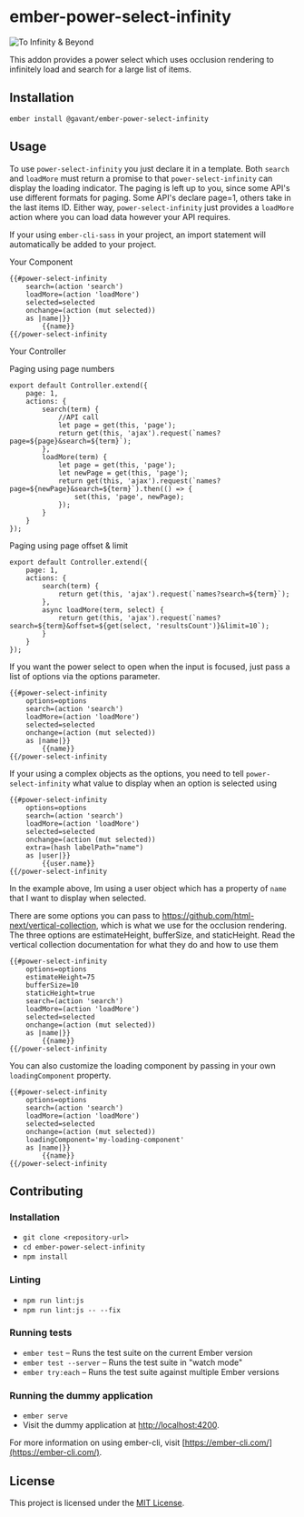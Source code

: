 ember-power-select-infinity
==============================================================================

![To Infinity & Beyond](https://media.giphy.com/media/U2BASTIsaw8WQ/giphy.gif)


This addon provides a power select which uses occlusion rendering to infinitely load and search for a large list of items.

Installation
------------------------------------------------------------------------------

```
ember install @gavant/ember-power-select-infinity
```


Usage
------------------------------------------------------------------------------

To use `power-select-infinity` you just declare it in a template.
Both `search` and `loadMore` must return a promise to that `power-select-infinity` can display the loading indicator.
The paging is left up to you, since some API's use different formats for paging. Some API's declare page=1, others take in the last items ID.
Either way, `power-select-infinity` just provides a `loadMore` action where you can load data however your API requires.

If your using `ember-cli-sass` in your project, an import statement will automatically be added to your project.

Your Component
```
{{#power-select-infinity
    search=(action 'search')
    loadMore=(action 'loadMore')
    selected=selected
    onchange=(action (mut selected))
    as |name|}}
        {{name}}
{{/power-select-infinity
```

Your Controller

Paging using page numbers
```
export default Controller.extend({
    page: 1,
    actions: {
        search(term) {
            //API call
            let page = get(this, 'page');
            return get(this, 'ajax').request(`names?page=${page}&search=${term}`);
        },
        loadMore(term) {
            let page = get(this, 'page');
            let newPage = get(this, 'page');
            return get(this, 'ajax').request(`names?page=${newPage}&search=${term}`).then(() => {
                set(this, 'page', newPage);
            });
        }
    }
});
```
Paging using page offset & limit
```
export default Controller.extend({
    page: 1,
    actions: {
        search(term) {
            return get(this, 'ajax').request(`names?search=${term}`);
        },
        async loadMore(term, select) {
            return get(this, 'ajax').request(`names?search=${term}&offset=${get(select, 'resultsCount')}&limit=10`);
        }
    }
});
```

If you want the power select to open when the input is focused, just pass a list of options via the options parameter.
```
{{#power-select-infinity
    options=options
    search=(action 'search')
    loadMore=(action 'loadMore')
    selected=selected
    onchange=(action (mut selected))
    as |name|}}
        {{name}}
{{/power-select-infinity
```


If your using a complex objects as the options, you need to tell `power-select-infinity` what value to display when an option is selected using
```
{{#power-select-infinity
    options=options
    search=(action 'search')
    loadMore=(action 'loadMore')
    selected=selected
    onchange=(action (mut selected))
    extra=(hash labelPath="name")
    as |user|}}
        {{user.name}}
{{/power-select-infinity
```
In the example above, Im using a user object which has a property of `name` that I want to display when selected.

There are some options you can pass to https://github.com/html-next/vertical-collection, which is what we use for the occlusion rendering. The three options are estimateHeight, bufferSize, and staticHeight. Read the vertical collection documentation for what they do and how to use them

```
{{#power-select-infinity
    options=options
    estimateHeight=75
    bufferSize=10
    staticHeight=true
    search=(action 'search')
    loadMore=(action 'loadMore')
    selected=selected
    onchange=(action (mut selected))
    as |name|}}
        {{name}}
{{/power-select-infinity
```

You can also customize the loading component by passing in your own `loadingComponent` property.

```
{{#power-select-infinity
    options=options
    search=(action 'search')
    loadMore=(action 'loadMore')
    selected=selected
    onchange=(action (mut selected))
    loadingComponent='my-loading-component'
    as |name|}}
        {{name}}
{{/power-select-infinity
```

Contributing
------------------------------------------------------------------------------

### Installation

* `git clone <repository-url>`
* `cd ember-power-select-infinity`
* `npm install`

### Linting

* `npm run lint:js`
* `npm run lint:js -- --fix`

### Running tests

* `ember test` – Runs the test suite on the current Ember version
* `ember test --server` – Runs the test suite in "watch mode"
* `ember try:each` – Runs the test suite against multiple Ember versions

### Running the dummy application

* `ember serve`
* Visit the dummy application at [http://localhost:4200](http://localhost:4200).

For more information on using ember-cli, visit [https://ember-cli.com/](https://ember-cli.com/).

License
------------------------------------------------------------------------------

This project is licensed under the [MIT License](LICENSE.md).

